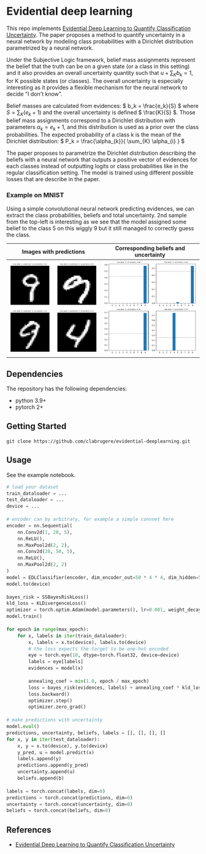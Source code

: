 # Evidential deep learning

This repo implements [Evidential Deep Learning to Quantify Classification Uncertainty](https://arxiv.org/abs/1806.01768). The paper proposes a method to quantify uncertainty in a neural network by modeling class probabilities with a Dirichlet distribution parametrized by a neural network.

Under the Subjective Logic framework, belief mass assignments represent the belief that the truth can be on a given state (or a class in this setting) and it also provides an overall uncertainty quantity such that $` u + \sum_{K} b_k = 1 `$, for K possible states (or classes). The overall uncertainty is especially interesting as it provides a flexible mechanism for the neural network to decide "I don't know".

Belief masses are calculated from evidences: $` b_k = \frac{e_k}{S} `$ where $` S = \sum_{K} (e_k + 1) `$ and the overall uncertainty is defined $` \frac{K}{S} `$. Those belief mass assignments correspond to a Dirichlet distribution with parameters $` \alpha_{k} = e_k + 1 `$, and this distribution is used as a prior over the class probabilities. The expected probability of a class k is the mean of the Dirichlet distribution: $` P_k = \frac{\alpha_{k}}{ \sum_{K} \alpha_{i} } `$

The paper proposes to parametrize the Dirichlet distribution describing the beliefs with a neural network that outputs a positive vector of evidences for each classes instead of outputting logits or class probabilities like in the regular classification setting. The model is trained using different possible losses that are describe in the paper.

### Example on MNIST

Using a simple convolutional neural network predicting evidences, we can extract the class probabilities, beliefs and total uncertainty. 2nd sample from the top-left is interesting as we see that the model assigned some belief to the class 5 on this wiggly 9 but it still managed to correctly guess the class.

| Images with predictions                                     | Corresponding beliefs and uncertainty                        |
| ----------------------------------------------------------- | ------------------------------------------------------------ |
| <img src="./resources/predictions_images.png" width="400"/> | <img src="./resources/predictions_beliefs.png" width="400"/> |

## Dependencies

The repository has the following dependencies:

- python 3.9+
- pytorch 2+

## Getting Started

```
git clone https://github.com/clabrugere/evidential-deeplearning.git
```

## Usage

See the example notebook.

```python
# load your dataset
train_dataloader = ...
test_dataloader = ...
device = ...

# encoder can by arbitrary, for example a simple convnet here
encoder = nn.Sequential(
    nn.Conv2d(1, 20, 5),
    nn.ReLU(),
    nn.MaxPool2d(2, 2),
    nn.Conv2d(20, 50, 5),
    nn.ReLU(),
    nn.MaxPool2d(2, 2)
)
model = EDLClassifier(encoder, dim_encoder_out=50 * 4 * 4, dim_hidden=500, num_classes=10, dropout=0.2)
model.to(device)

bayes_risk = SSBayesRiskLoss()
kld_loss = KLDivergenceLoss()
optimizer = torch.optim.Adam(model.parameters(), lr=0.001, weight_decay=0.005)
model.train()

for epoch in range(max_epoch):
    for x, labels in iter(train_dataloader):
        x, labels = x.to(device), labels.to(device)
        # the loss expects the target to be one-hot encoded
        eye = torch.eye(10, dtype=torch.float32, device=device)
        labels = eye[labels]
        evidences = model(x)

        annealing_coef = min(1.0, epoch / max_epoch)
        loss = bayes_risk(evidences, labels) + annealing_coef * kld_loss(evidences, labels)
        loss.backward()
        optimizer.step()
        optimizer.zero_grad()

# make predictions with uncertainty
model.eval()
predictions, uncertainty, beliefs, labels = [], [], [], []
for x, y in iter(test_dataloader):
    x, y = x.to(device), y.to(device)
    y_pred, u = model.predict(x)
    labels.append(y)
    predictions.append(y_pred)
    uncertainty.append(u)
    beliefs.append(b)

labels = torch.concat(labels, dim=0)
predictions = torch.concat(predictions, dim=0)
uncertainty = torch.concat(uncertainty, dim=0)
beliefs = torch.concat(beliefs, dim=0)

```

## References

- [Evidential Deep Learning to Quantify Classification Uncertainty](https://arxiv.org/abs/1806.01768)
